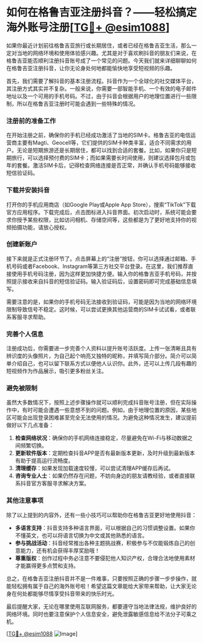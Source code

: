 # 如何在格鲁吉亚注册抖音？——轻松搞定海外账号注册[[TG💪+ @esim1088](https://t.me/s/esim1088)]

如果你最近计划前往格鲁吉亚旅行或长期居住，或者已经在格鲁吉亚生活，那么一定对当地的网络环境和使用体验感兴趣。尤其是对于喜欢刷抖音的朋友们来说，在格鲁吉亚能否顺利注册抖音账号成了一个常见的问题。今天我们就来详细聊聊如何在格鲁吉亚注册抖音，让你无论身处何地都能愉快地享受短视频的乐趣。

首先，我们需要了解抖音的基本注册流程。抖音作为一个全球化的社交媒体平台，其注册方式其实并不复杂。一般来说，你需要一部智能手机、一个有效的电子邮件地址以及一个可用的手机号码。不过，由于抖音会根据用户的地理位置进行一些限制，所以在格鲁吉亚注册时可能会遇到一些特殊的情况。

### 注册前的准备工作

在开始注册之前，确保你的手机已经成功激活了当地的SIM卡。格鲁吉亚的电信运营商主要有Magti、Geocell等，它们提供的SIM卡种类丰富，适合不同需求的用户。无论是短期旅游还是长期居住，都可以找到合适的套餐。比如，如果你只是短期旅行，可以选择预付费的SIM卡；而如果需要长时间使用，则建议选择包月或包年的套餐。激活SIM卡后，记得检查网络连接是否正常，并确认手机号码能够接收短信验证码。

### 下载并安装抖音

打开你的手机应用商店（如Google Play或Apple App Store），搜索“TikTok”下载官方应用程序。下载完成后，点击图标进入抖音界面。初次启动时，系统可能会要求你授予某些权限，比如访问相机、存储空间等，这些都是为了更好地支持你的视频拍摄功能，请放心授权。

### 创建新账户

接下来就是正式注册环节了。点击屏幕上的“注册”按钮，你可以选择通过邮箱、手机号码或者Facebook、Instagram等第三方社交平台登录。在这里，我们推荐直接使用手机号码注册，因为这样更加快捷方便。输入你的格鲁吉亚手机号码，并按照提示接收来自抖音的短信验证码。输入验证码后，设置密码即可完成基础信息填写。

需要注意的是，如果你的手机号码无法接收到验证码，可能是因为当地的网络环境限制导致信号不稳定。这时候，可以尝试更换其他运营商的SIM卡试试看，或者联系客服寻求帮助。

### 完善个人信息

注册成功后，你需要进一步完善个人资料以提升账号活跃度。上传一张清晰且具有辨识度的头像照片，为自己起个响亮又独特的昵称，并填写简介部分。简介可以简单介绍自己，也可以留下联系方式以便他人认识你。此外，还可以上传几段有趣的短视频作为作品展示，吸引更多粉丝关注。

### 避免被限制

虽然大多数情况下，按照上述步骤操作就可以顺利完成抖音账号注册，但在实际操作中，有时可能会遭遇一些意想不到的问题。例如，由于地理位置的原因，某些地区可能会出现登录困难甚至完全无法使用的情况。为避免这种情况发生，建议提前做好以下几点准备：

1. **检查网络状况**：确保你的手机网络连接稳定，尽量避免在Wi-Fi与移动数据之间频繁切换。
2. **更新软件版本**：定期检查抖音APP是否有最新版本更新，及时升级到最新版本有助于提高运行流畅度。
3. **清理缓存**：如果发现加载速度较慢，可以尝试清理APP缓存后再试。
4. **咨询专业人士**：如果仍然存在问题，不妨向身边的朋友请教经验，或者直接联系抖音官方客服寻求解决方案。

### 其他注意事项

除了以上提到的内容外，还有一些小技巧可以帮助你在格鲁吉亚更好地使用抖音：

- **多语言支持**：抖音支持多种语言界面，可以根据自己的习惯调整设置。如果你不懂英文，也可以将语言切换为中文或其他熟悉的语言。
- **参与挑战活动**：抖音经常推出各种主题挑战赛，积极参与不仅能锻炼自己的创意能力，还有机会获得丰厚奖励哦！
- **尊重版权**：创作过程中务必注意不要侵犯他人知识产权，合理合法地使用素材才能赢得更多点赞和支持。

总之，在格鲁吉亚注册抖音并不是一件难事，只要按照正确的步骤一步步操作，就能轻松拥有属于自己的海外账号啦！希望这篇文章能给大家带来帮助，让大家无论身在何处都能够尽情享受抖音带来的快乐时光。

最后提醒大家，无论在哪里使用互联网服务，都要遵守当地法律法规，维护良好的网络环境。同时也要注意保护个人信息安全，避免泄露敏感信息给不法分子可乘之机。

[[TG💪+ @esim1088](https://t.me/s/esim1088) ![Image](https://i.postimg.cc/4NQfJmqS/Snipaste-2025-05-13-00-14-12.png)]